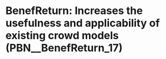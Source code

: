 # BenefReturn: __Increases the usefulness and applicability of existing crowd models__ (PBN__BenefReturn_17)

